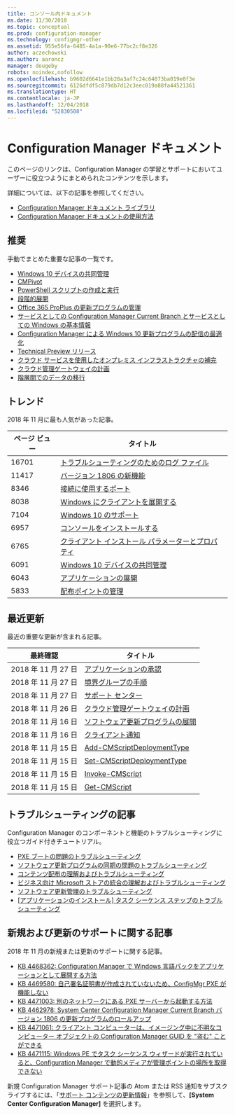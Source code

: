 ```yaml
---
title: コンソール内ドキュメント
ms.date: 11/30/2018
ms.topic: conceptual
ms.prod: configuration-manager
ms.technology: configmgr-other
ms.assetid: 955e56fa-6485-4a1a-90e6-77bc2cf8e326
author: aczechowski
ms.author: aaroncz
manager: dougeby
robots: noindex,nofollow
ms.openlocfilehash: b9602d6641e1bb28a3af7c24c64073ba019e0f3e
ms.sourcegitcommit: 6126dfdf5c879db7d12c3eec019a88fa44521361
ms.translationtype: HT
ms.contentlocale: ja-JP
ms.lasthandoff: 12/04/2018
ms.locfileid: "52830508"
---
```

<!-- 
- Feature 1357546
- This page displays in-console, under the Community workspace, Documentation node. 
- Don't use any relative links; must be full https://docs.microsoft.com and language neutral
- Process: https://microsoft.sharepoint.com/teams/ConfigMgr/Documents/ContentPub/Data%20collection%20process%20for%20Feature%201357546%20In-console%20documentation.docx?web=1
-->


# <a name="configuration-manager-documentation"></a>Configuration Manager ドキュメント
このページのリンクは、Configuration Manager の学習とサポートにおいてユーザーに役立つようにまとめられたコンテンツを示します。 

詳細については、以下の記事を参照してください。
- [Configuration Manager ドキュメント ライブラリ](https://docs.microsoft.com/sccm)  
- [Configuration Manager ドキュメントの使用方法](https://docs.microsoft.com/sccm/core/understand/use-docs)



## <a name="recommended"></a>推奨 
手動でまとめた重要な記事の一覧です。

- [Windows 10 デバイスの共同管理](https://docs.microsoft.com/sccm/core/clients/manage/co-management-overview)  
- [CMPivot](https://docs.microsoft.com/sccm/core/servers/manage/cmpivot)  
- [PowerShell スクリプトの作成と実行](https://docs.microsoft.com/sccm/apps/deploy-use/create-deploy-scripts)  
- [段階的展開](https://docs.microsoft.com/sccm/osd/deploy-use/create-phased-deployment-for-task-sequence)  
- [Office 365 ProPlus の更新プログラムの管理](https://docs.microsoft.com/sccm/sum/deploy-use/manage-office-365-proplus-updates)  
- [サービスとしての Configuration Manager Current Branch とサービスとしての Windows の基本情報](https://docs.microsoft.com/sccm/core/understand/configuration-manager-and-windows-as-service)
- [Configuration Manager による Windows 10 更新プログラムの配信の最適化](https://docs.microsoft.com/sccm/sum/deploy-use/optimize-windows-10-update-delivery)
- [Technical Preview リリース](https://docs.microsoft.com/sccm/core/get-started/technical-preview)
- [クラウド サービスを使用したオンプレミス インフラストラクチャの補完](https://docs.microsoft.com/sccm/core/understand/use-cloud-services)
- [クラウド管理ゲートウェイの計画](https://docs.microsoft.com/sccm/core/clients/manage/plan-cloud-management-gateway)
- [階層間でのデータの移行](https://docs.microsoft.com/sccm/core/migration/migrate-data-between-hierarchies)



## <a name="trending"></a>トレンド
2018 年 11 月に最も人気があった記事。

 | ページ ビュー | タイトル | 
 |------------|-------| 
 | 16701 | [トラブルシューティングのためのログ ファイル](https://docs.microsoft.com/sccm/core/plan-design/hierarchy/log-files) | 
 | 11417 | [バージョン 1806 の新機能](https://docs.microsoft.com/sccm/core/plan-design/changes/whats-new-in-version-1806) | 
 | 8346 | [接続に使用するポート](https://docs.microsoft.com/sccm/core/plan-design/hierarchy/ports) | 
 | 8038 | [Windows にクライアントを展開する](https://docs.microsoft.com/sccm/core/clients/deploy/deploy-clients-to-windows-computers) | 
 | 7104 | [Windows 10 のサポート](https://docs.microsoft.com/sccm/core/plan-design/configs/support-for-windows-10) | 
 | 6957 | [コンソールをインストールする](https://docs.microsoft.com/sccm/core/servers/deploy/install/install-consoles) | 
 | 6765 | [クライアント インストール パラメーターとプロパティ](https://docs.microsoft.com/sccm/core/clients/deploy/about-client-installation-properties) | 
 | 6091 | [Windows 10 デバイスの共同管理](https://docs.microsoft.com/sccm/core/clients/manage/co-management-overview) | 
 | 6043 | [アプリケーションの展開](https://docs.microsoft.com/sccm/apps/deploy-use/deploy-applications) | 
 | 5833 | [配布ポイントの管理](https://docs.microsoft.com/sccm/core/servers/deploy/configure/install-and-configure-distribution-points) | 



## <a name="recently-updated"></a>最近更新
最近の重要な更新が含まれる記事。

 | 最終確認 | タイトル | 
 |---------------|-------|
 | 2018 年 11 月 27 日 | [アプリケーションの承認](https://docs.microsoft.com/sccm/apps/deploy-use/app-approval) | 
 | 2018 年 11 月 27 日 | [境界グループの手順](https://docs.microsoft.com/sccm/core/servers/deploy/configure/boundary-group-procedures) | 
 | 2018 年 11 月 27 日 | [サポート センター](https://docs.microsoft.com/sccm/core/support/support-center) | 
 | 2018 年 11 月 26 日 | [クラウド管理ゲートウェイの計画](https://docs.microsoft.com/sccm/core/clients/manage/cmg/plan-cloud-management-gateway) | 
 | 2018 年 11 月 16 日 | [ソフトウェア更新プログラムの展開](https://docs.microsoft.com/sccm/sum/deploy-use/deploy-software-updates) | 
 | 2018 年 11 月 16 日 | [クライアント通知](https://docs.microsoft.com/sccm/core/clients/manage/client-notification) | 
 | 2018 年 11 月 15 日 | [Add-CMScriptDeploymentType](https://docs.microsoft.com/powershell/module/configurationmanager/add-cmscriptdeploymenttype) | 
 | 2018 年 11 月 15 日 | [Set-CMScriptDeploymentType](https://docs.microsoft.com/powershell/module/configurationmanager/set-cmscriptdeploymenttype) | 
 | 2018 年 11 月 15 日 | [Invoke-CMScript](https://docs.microsoft.com/powershell/module/configurationmanager/invoke-cmscript) | 
 | 2018 年 11 月 15 日 | [Get-CMScript](https://docs.microsoft.com/powershell/module/configurationmanager/get-cmscript) | 



## <a name="troubleshooting-articles"></a>トラブルシューティングの記事
Configuration Manager のコンポーネントと機能のトラブルシューティングに役立つガイド付きチュートリアル。

- [PXE ブートの問題のトラブルシューティング](https://support.microsoft.com/help/10082)
- [ソフトウェア更新プログラムの同期の問題のトラブルシューティング](https://support.microsoft.com/help/10059)
- [コンテンツ配布の理解およびトラブルシューティング](https://support.microsoft.com/help/4000401)
- [ビジネス向け Microsoft ストアの統合の理解およびトラブルシューティング](https://support.microsoft.com/help/4010214)
- [ソフトウェア更新管理のトラブルシューティング](https://support.microsoft.com/help/10680)
- [[アプリケーションのインストール] タスク シーケンス ステップのトラブルシューティング](https://support.microsoft.com/help/18408/)



## <a name="new-and-updated-support-articles"></a>新規および更新のサポートに関する記事
2018 年 11 月の新規または更新のサポートに関する記事。

- [KB 4468362: Configuration Manager で Windows 言語パックをアプリケーションとして展開する方法](https://support.microsoft.com/help/4468362)
- [KB 4469580: 自己署名証明書が作成されていないため、ConfigMgr PXE が機能しない](https://support.microsoft.com/help/4469580/)
- [KB 4471003: 別のネットワークにある PXE サーバーから起動する方法](https://support.microsoft.com/help/4471003)
- [KB 4462978: System Center Configuration Manager Current Branch バージョン 1806 の更新プログラムのロールアップ](https://support.microsoft.com/help/4462978)
- [KB 4471061: クライアント コンピューターは、イメージング中に不明なコンピューター オブジェクトの Configuration Manager GUID を "盗む" ことができる](https://support.microsoft.com/help/4471061)
- [KB 4471115: Windows PE でタスク シーケンス ウィザードが実行されていると、Configuration Manager で動的メディアが管理ポイントの場所を取得できない](https://support.microsoft.com/help/4471115)


新規 Configuration Manager サポート記事の Atom または RSS 通知をサブスクライブするには、「[サポート コンテンツの更新情報](https://support.microsoft.com/help/4089498/)」を参照して、**[System Center Configuration Manager]** を選択します。  
